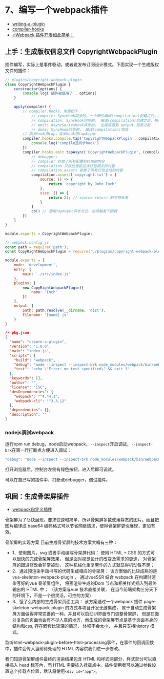 # 7、编写一个webpack插件

- [writing-a-plugin](https://webpack.docschina.org/contribute/writing-a-plugin/)
- [compiler-hooks](https://webpack.docschina.org/api/compiler-hooks/)
- [🔥Webpack 插件开发如此简单！](https://juejin.im/post/6844904070868631560)

## 上手：生成版权信息文件 CopyrightWebpackPlugin

插件编写，实际上是事件驱动，或者说发布订阅设计模式。下面实现一个生成版权文件的插件：
```js
// plugins/copyright-webpack-plugin
class CopyrightWebpackPlugin {
    constructor(options) {
        console.log('插件被使用了', options)
    }

    apply(compiler) {
        // compiler.hooks，常用如下：
            // compile: SyncHook同步的，一个新的编译(compilation)创建之后，钩入(hook into) compiler
            // compilation: SyncHook同步的， 编译(compilation)创建之后，执行插件
            // emit: AsyncSeriesHook异步的， 生成资源到 output 目录之前
            // done: SyncHook同步的， 编译(compilation)完成
        // 同步hook用tap，异步hook用tapAsync
        compiler.hooks.compile.tap('CopyrightWebpackPlugin', compilation => {
            console.log('compile是同步hook')
        })
        compiler.hooks.emit.tapAsync('CopyrightWebpackPlugin', (compilation, cb) => {
            // debugger;
            // compiler 存放了所有配置和打包的内容
            // compilation 只存放当前这次打包相关的内容
            // compilation.assets 存放了所有打包生成的内容
            compilation.assets['copyright.txt'] = {
                source: () => {
                    return 'copyright by John Inch'
                },
                size: () => {
                    return 21; // source return 的字符长度
                }
            }
            cb() // 使用tapAsync异步方式，必须触发下回调
        })
    }
}

module.exports = CopyrightWebpackPlugin;
```

```js
// webpack.config.js
const path = require('path');
const CopyRightWebpackPlugin = require('./plugins/copyright-webpack-plugin');

module.exports = {
    mode: 'development',
    entry: {
        main: './src/index.js'
    },
    plugins: [
        new CopyRightWebpackPlugin({
            name: 'Inch'
        })
    ],
    output: {
        path: path.resolve(__dirname, 'dist'),
        filename: '[name].js'
    }
}
```

```json
// pkg.json
{
  "name": "create-a-plugin",
  "version": "1.0.0",
  "main": "index.js",
  "scripts": {
    "build": "webpack",
    "debug": "node --inspect --inspect-brk node_modules/webpack/bin/webpack.js",
    "test": "echo \"Error: no test specified\" && exit 1"
  },
  "keywords": [],
  "author": "",
  "license": "ISC",
  "devDependencies": {
    "webpack": "^4.44.1",
    "webpack-cli": "^3.3.12"
  },
  "dependencies": {},
  "description": ""
}
```

### nodejs调试webpack

运行npm run debug，node启动webpack，`--inspect`开启调试，`--inspect-brk`在第一行打断点方便进入调试：
```js
"debug": "node --inspect --inspect-brk node_modules/webpack/bin/webpack.js",
```
打开浏览器后，控制台左侧有绿色按钮，进入后即可调试。

可以在自己写的插件中，打断点debugger，调试插件。


## 巩固：生成骨架屏插件

- [webpack自定义插件](https://zxljack.com/2019/03/webpack-plugin/)

骨架屏为了尽快展现，要求快速和简单，所以骨架屏多数使用静态的图片。而且把图片编译成 base64 编码格式可以节省网络请求，使得骨架屏更快展现，更加有效。

骨架屏的实现方案
目前生成骨架屏的技术方案大概有三种：

- 1、使用图片，svg 或者手动编写骨架屏代码： 使用 HTML + CSS 的方式可以很快的完成骨架屏效果， 但是面对视觉设计的改变及需求的更迭， 对骨架屏的跟进修改会非常被动， 这种机械化重复劳作的方式就显得机动性不足；
- 2、通过预渲染手动书写的代码生成相应的骨架屏： 该方案做的比较成熟的是 vue-skeleton-webpack-plugin ， 通过vueSSR 结合 webpack 在构建时渲染写好的vue 骨架屏组件， 将预渲染生成的Dom 节点和相关样式插入到最终输出的 HTML 中；
（该方案与vue 技术直接关联， 在当今前端架构三分天下的环境下，不是一个很灵活，可控的方案）
- 3、饿了么内部的生成骨架页面工具： 该方案通过一个webpack 插件 page-skeleton-webpack-plugin 的方式与项目开发无缝集成， 属于自动生成骨架屏方面做得非常完善的一种。并且可以启动UI界面专门调整骨架屏， 但是在面对复杂的页面也会有不尽人意的地方，他生成的骨架屏节点是基于页面本身的结构和css, 存在嵌套比较深的情况， 体积不会太小， 并且只支持history 模式。



监听html-webpack-plugin-before-html-processing事件，在事件的回调函数中，插件会传入当前待处理的 HTML 内容供我们进一步修改。

我们知道骨架屏组件最终的渲染结果包含 HTML 和样式两部分，样式部分可以直接插入 head 标签內，而 HTML 需要插入挂载点中。插件使用者可以通过参数设置这个挂载点位置，默认将使用`<div id="app">`。




